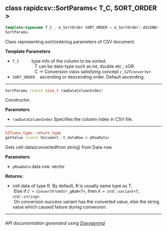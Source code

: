 ## class rapidcsv::SortParams< T_C, SORT_ORDER >

```c++
template<typename T_C , e_SortOrder SORT_ORDER = e_SortOrder::ASCEND>
SortParams;
```
Class representing sort/ordering parameters of CSV document.

**Template Parameters**
- `T_C`          type info of the column to be sorted. <br>
                  T can be data-type such as int, double etc ; xOR <br>
                  C -> Conversion class satisfying concept *`c_S2Tconverter`*.
- `SORT_ORDER`    ascending or descending order. Default ascending.

---

```c++
SortParams (const size_t rawDataColumnIndex)
```
Constructor.

**Parameters**
- `rawDataColumnIndex` Specifies the column index in CSV file.

---

```c++
S2Tconv_type::return_type
getValue (const Document::t_dataRow & pRowData)
```
Gets cell-data(convertedfrom string) from Data-row.

**Parameters**
- `pRowData` data row. vector<string>

**Returns:**
- cell data of type R. By default, R is usually same type as T. <br>
 Else if *`C ≃ ConvertFromStr_gNaN<T>`*, then *`R = std::variant<T, std::string>`*. <br>
 On conversion success variant has the converted value, else the string value which caused failure during conversion.

---

###### API documentation generated using [Doxygenmd](https://github.com/d99kris/doxygenmd)

